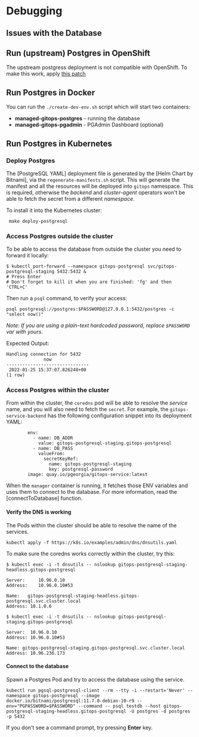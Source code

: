 # Debugging

## Issues with the Database

## Run (upstream) Postgres in OpenShift

The upstream postgress deployment is not compatible with OpenShift.
To make this work, apply [this patch](https://github.com/redhat-appstudio/managed-gitops/pull/60#issuecomment-1027920201)

## Run Postgres in Docker

You can run the `./create-dev-env.sh` script which will start two containers:

* **managed-gitops-postgres** - running the database
* **managed-gitops-pgadmin** - PGAdmin Dashboard (optional)

## Run Postgres in Kubernetes

### Deploy Postgres

The [PostgreSQL YAML] deployment file is generated by the [Helm Chart by Bitnami], via the `regenerate-manifests.sh` script.
This will generate the manifest and all the resources will be deployed into `gitops` namespace.
This is required, otherwise the *backend* and *cluster-agent* operators won't be able to fetch the secret from a different _namespace_.

To install it into the Kubernetes cluster:

```shell
 make deploy-postgresql
```

### Access Postgres outside the cluster

To be able to access the database from outside the cluster you need to forward it locally:

```shell
$ kubectl port-forward --namespace gitops-postgresql svc/gitops-postgresql-staging 5432:5432 &
# Press Enter
# Don't forget to kill it when you are finished: 'fg' and then 'CTRL+C'
```

Then run a `psql` command, to verify your access:

```shell
psql postgresql://postgres:$PASSWORD@127.0.0.1:5432/postgres -c "select now()"
```

_Note: If you are using a plain-text hardcoded password, replace `$PASSWORD` var with yours_.

Expected Output:

```shell
Handling connection for 5432
              now
-------------------------------
 2022-01-25 15:37:07.826248+00
(1 row)
```

### Access Postgres within the cluster

From within the cluster, the `coredns` pod will be able to resolve the _service_ name, and you will also need to fetch the `secret`.
For example, the `gitops-service-backend` has the following configuration snippet into its deployment YAML:

```yaml=
        env:
          - name: DB_ADDR
            value: gitops-postgresql-staging.gitops-postgresql
          - name: DB_PASS
            valueFrom:
              secretKeyRef:
                name: gitops-postgresql-staging
                key: postgresql-password
        image: quay.io/pgeorgia/gitops-service:latest
```

When the `manager` container is running, it fetches those ENV variables and uses them to connect to the database.
For more information, read the [connectToDatabase] function.

#### Verify the DNS is working

The Pods within the cluster should be able to resolve the name of the services.

```shell
kubectl apply -f https://k8s.io/examples/admin/dns/dnsutils.yaml
```

To make sure the coredns works correctly within the cluster, try this:

```shell
$ kubectl exec -i -t dnsutils -- nslookup gitops-postgresql-staging-headless.gitops-postgresql

Server:		10.96.0.10
Address:	10.96.0.10#53

Name:	gitops-postgresql-staging-headless.gitops-postgresql.svc.cluster.local
Address: 10.1.0.6
```

```shell
$ kubectl exec -i -t dnsutils -- nslookup gitops-postgresql-staging.gitops-postgresql

Server:  10.96.0.10
Address: 10.96.0.10#53

Name: gitops-postgresql-staging.gitops-postgresql.svc.cluster.local
Address: 10.96.236.173
```

#### Connect to the database

Spawn a Postgres Pod and try to access the database using the service.

```shell
kubectl run pgsql-postgresql-client --rm --tty -i --restart='Never' --namespace gitops-postgresql --image docker.io/bitnami/postgresql:11.7.0-debian-10-r9 --env="PGPASSWORD=$PASSWORD" --command -- psql testdb --host gitops-postgresql-staging-headless.gitops-postgresql -U postgres -d postgres -p 5432
```

If you don't see a command prompt, try pressing **Enter** key.
